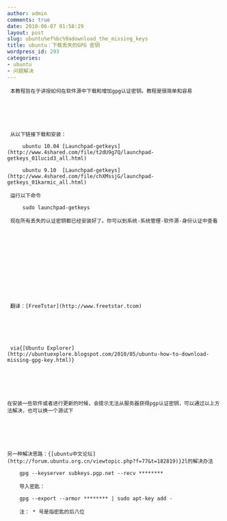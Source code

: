 ```yaml
---
author: admin
comments: true
date: 2010-06-07 01:58:29
layout: post
slug: ubuntu%ef%bc%9adownload_the_missing_keys
title: ubuntu：下载丢失的GPG 密钥
wordpress_id: 293
categories:
- ubuntu
- 问题解决
---
```



	 本教程旨在于讲授如何在软件源中下载和增加gpg认证密钥。教程是很简单和容易






	 从以下链接下载和安装：





> 
	
> 
> 
		 ubuntu 10.04 [Launchpad-getkeys](http://www.4shared.com/file/t2dU9g7Q/launchpad-getkeys_01lucid3_all.html)
	
> 
> 
	
> 
> 
		 ubuntu 9.10  [Launchpad-getkeys](http://www.4shared.com/file/chXMssjG/launchpad-getkeys_01karmic_all.html) 
	
> 
> 






	 运行以下命令 





> 
	
> 
> 
		 sudo launchpad-getkeys
	
> 
> 






	 现在所有丢失的认证密钥都已经安装好了。你可以到系统-系统管理-软件源-身份认证中查看






	






	 翻译：[FreeTstar](http://www.freetstar.tcom)






	 via{[Ubuntu Explorer](http://ubuntuexplore.blogspot.com/2010/05/ubuntu-how-to-download-missing-gpg-key.html)}






	在安装一些软件或者进行更新的时候，会提示无法从服务器获得pgp认证密钥，可以通过以上方法解决，也可以换一个源试下






	另一种解决思路：{[ubuntu中文论坛](http://forum.ubuntu.org.cn/viewtopic.php?f=77&t=182819)}2l的解决办法





> 
	
> 
> 
		gpg --keyserver subkeys.pgp.net --recv ********  

		导入密匙：  

		gpg --export --armor ******** | sudo apt-key add -  

		注： * 号是指密匙的后八位
	
> 
> 




